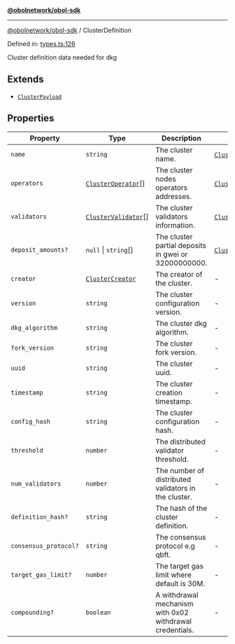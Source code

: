 [**@obolnetwork/obol-sdk**](../index.md)

***

[@obolnetwork/obol-sdk](../index.md) / ClusterDefinition

Defined in: [types.ts:126](https://github.com/ObolNetwork/obol-sdk/blob/df036c7bf14d70c2908019882b5bbd9b08a748fb/src/types.ts#L126)

Cluster definition data needed for dkg

## Extends

- [`ClusterPayload`](../type-aliases/ClusterPayload.md)

## Properties

| Property | Type | Description | Inherited from | Defined in |
| ------ | ------ | ------ | ------ | ------ |
| <a id="name"></a> `name` | `string` | The cluster name. | [`ClusterPayload`](../type-aliases/ClusterPayload.md).[`name`](../type-aliases/ClusterPayload.md#name) | [types.ts:111](https://github.com/ObolNetwork/obol-sdk/blob/df036c7bf14d70c2908019882b5bbd9b08a748fb/src/types.ts#L111) |
| <a id="operators"></a> `operators` | [`ClusterOperator`](../type-aliases/ClusterOperator.md)[] | The cluster nodes operators addresses. | [`ClusterPayload`](../type-aliases/ClusterPayload.md).[`operators`](../type-aliases/ClusterPayload.md#operators) | [types.ts:114](https://github.com/ObolNetwork/obol-sdk/blob/df036c7bf14d70c2908019882b5bbd9b08a748fb/src/types.ts#L114) |
| <a id="validators"></a> `validators` | [`ClusterValidator`](../type-aliases/ClusterValidator.md)[] | The cluster validators information. | [`ClusterPayload`](../type-aliases/ClusterPayload.md).[`validators`](../type-aliases/ClusterPayload.md#validators) | [types.ts:117](https://github.com/ObolNetwork/obol-sdk/blob/df036c7bf14d70c2908019882b5bbd9b08a748fb/src/types.ts#L117) |
| <a id="deposit_amounts"></a> `deposit_amounts?` | `null` \| `string`[] | The cluster partial deposits in gwei or 32000000000. | [`ClusterPayload`](../type-aliases/ClusterPayload.md).[`deposit_amounts`](../type-aliases/ClusterPayload.md#deposit_amounts) | [types.ts:120](https://github.com/ObolNetwork/obol-sdk/blob/df036c7bf14d70c2908019882b5bbd9b08a748fb/src/types.ts#L120) |
| <a id="creator"></a> `creator` | [`ClusterCreator`](../type-aliases/ClusterCreator.md) | The creator of the cluster. | - | [types.ts:128](https://github.com/ObolNetwork/obol-sdk/blob/df036c7bf14d70c2908019882b5bbd9b08a748fb/src/types.ts#L128) |
| <a id="version"></a> `version` | `string` | The cluster configuration version. | - | [types.ts:131](https://github.com/ObolNetwork/obol-sdk/blob/df036c7bf14d70c2908019882b5bbd9b08a748fb/src/types.ts#L131) |
| <a id="dkg_algorithm"></a> `dkg_algorithm` | `string` | The cluster dkg algorithm. | - | [types.ts:134](https://github.com/ObolNetwork/obol-sdk/blob/df036c7bf14d70c2908019882b5bbd9b08a748fb/src/types.ts#L134) |
| <a id="fork_version"></a> `fork_version` | `string` | The cluster fork version. | - | [types.ts:137](https://github.com/ObolNetwork/obol-sdk/blob/df036c7bf14d70c2908019882b5bbd9b08a748fb/src/types.ts#L137) |
| <a id="uuid"></a> `uuid` | `string` | The cluster uuid. | - | [types.ts:140](https://github.com/ObolNetwork/obol-sdk/blob/df036c7bf14d70c2908019882b5bbd9b08a748fb/src/types.ts#L140) |
| <a id="timestamp"></a> `timestamp` | `string` | The cluster creation timestamp. | - | [types.ts:143](https://github.com/ObolNetwork/obol-sdk/blob/df036c7bf14d70c2908019882b5bbd9b08a748fb/src/types.ts#L143) |
| <a id="config_hash"></a> `config_hash` | `string` | The cluster configuration hash. | - | [types.ts:146](https://github.com/ObolNetwork/obol-sdk/blob/df036c7bf14d70c2908019882b5bbd9b08a748fb/src/types.ts#L146) |
| <a id="threshold"></a> `threshold` | `number` | The distributed validator threshold. | - | [types.ts:149](https://github.com/ObolNetwork/obol-sdk/blob/df036c7bf14d70c2908019882b5bbd9b08a748fb/src/types.ts#L149) |
| <a id="num_validators"></a> `num_validators` | `number` | The number of distributed validators in the cluster. | - | [types.ts:152](https://github.com/ObolNetwork/obol-sdk/blob/df036c7bf14d70c2908019882b5bbd9b08a748fb/src/types.ts#L152) |
| <a id="definition_hash"></a> `definition_hash?` | `string` | The hash of the cluster definition. | - | [types.ts:155](https://github.com/ObolNetwork/obol-sdk/blob/df036c7bf14d70c2908019882b5bbd9b08a748fb/src/types.ts#L155) |
| <a id="consensus_protocol"></a> `consensus_protocol?` | `string` | The consensus protocol e.g qbft. | - | [types.ts:158](https://github.com/ObolNetwork/obol-sdk/blob/df036c7bf14d70c2908019882b5bbd9b08a748fb/src/types.ts#L158) |
| <a id="target_gas_limit"></a> `target_gas_limit?` | `number` | The target gas limit where default is 30M. | - | [types.ts:161](https://github.com/ObolNetwork/obol-sdk/blob/df036c7bf14d70c2908019882b5bbd9b08a748fb/src/types.ts#L161) |
| <a id="compounding"></a> `compounding?` | `boolean` | A withdrawal mechanism with 0x02 withdrawal credentials. | - | [types.ts:164](https://github.com/ObolNetwork/obol-sdk/blob/df036c7bf14d70c2908019882b5bbd9b08a748fb/src/types.ts#L164) |

